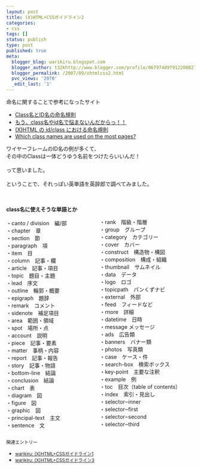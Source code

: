 ```yaml
---
layout: post
title: (X)HTML+CSSガイドライン2
categories:
- css
tags: []
status: publish
type: post
published: true
meta:
  blogger_blog: warikiru.blogspot.com
  blogger_author: t32khttp://www.blogger.com/profile/06797489791220082722noreply@blogger.com
  blogger_permalink: /2007/09/xhtmlcss2.html
  pvc_views: '2070'
  _edit_last: '1'
---
```

命名に関することで参考になったサイト<br /><ul><li><a href="http://www.hamashun.com/blog/2006/09/classid.html">Class名とID名の命名規則</a></li><li><a href="http://css-happylife.com/log/memo/000100.shtml">もう、class名やid名で悩まないんだからっ！！</a></li><li><a href="http://purpr.in/presentation/cssflight/">(X)HTML の id/class における命名規則</a></li><li><a href="http://code.google.com/webstats/2005-12/classes.html">Which class names are used on the most pages? </a></li></ul>ワイヤーフレームのID名の例が多くて、<br />その中のClassは一体どうゆう名前をつけたらいいんだ！<br /><br />って思いました。<br /><br />ということで、それっぽい英単語を英辞郎で調べてみました。<br /><br /><br /><p style="float: left; width: 250px;"><span style="font-weight: bold;">class名に使えそうな単語とか</span><br /><br />・canto / division　編/部<br />・chapter　章<br />・section　節<br />・paragraph　項<br />・item　目<br />・column　記事・欄<br />・article　記事・項目<br />・topic　題目・主題　<br />・lead　序文<br />・outline　輪郭・概要　<br />・epigraph　題辞<br />・remark　コメント<br />・sidenote　補足項目<br />・area　範囲・領域　<br />・spot　場所・点<br />・account　説明<br />・piece　記事・要素<br />・matter　事柄・内容<br />・report　記事・報告<br />・story　記事・物語<br />・bottom-line　結論<br />・conclusion　結論<br />・chart　表<br />・diagram　図<br />・figure　図<br />・graphic　図<br />・principal-text　主文<br />・sentence　文<br /></p><br /><p><br />・rank　階級・階層<br />・group　グループ<br />・category　カテゴリー<br />・cover　カバー<br />・construct　構造物・構図<br />・composition　構成・組織<br />・thumbnail　サムネイル<br />・data　データ<br />・logo　ロゴ<br />・topicpath　パンくずナビ<br />・external　外部<br />・feed　フィードなど<br />・ｍore　詳細<br />・datetime　日時<br />・message メッセージ<br />・ads　広告類<br />・banners　バナー類<br />・photos　写真類<br />・case　ケース・件<br />・search-box　検索ボックス<br />・key-point　主要な注釈<br />・example　例<br />・toc　目次（table of contents）<br />・index　索引・見出し<br />・selector‒inner<br />・selector‒first<br />・selector‒second<br />・selector‒third</p><span style="font-size:85%;"><br />関連エントリー<br /></span><ul><li><span style="font-size:85%;"><a href="http://warikiru.blogspot.com/2007/09/xhtmlcss.html">warikiru: (X)HTML+CSSガイドライン1</a></span></li><li><span style="font-size:85%;"><a href="http://warikiru.blogspot.com/2007/10/xhtmlcss3.html">warikiru: (X)HTML+CSSガイドライン3</a></span></li></ul>
